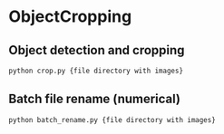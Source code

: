 # ObjectCropping

## Object detection and cropping 
```bash
python crop.py {file directory with images}
```
## Batch file rename (numerical)
```bash
python batch_rename.py {file directory with images}
```
